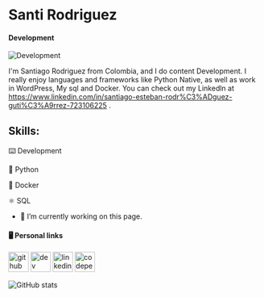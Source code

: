 # Santi Rodriguez 
#### Development
![Development](https://media.licdn.com/dms/image/D4E16AQFmHFlx4SwBJA/profile-displaybackgroundimage-shrink_350_1400/0/1688428569405?e=1694044800&v=beta&t=-T2NCC5k8Ye53fahCawgWceLuNwGjLsnfpUV5WgCUIw)

I'm Santiago Rodriguez from Colombia, and I do content Development. I really enjoy languages and frameworks like Python Native, as well as work in WordPress, My sql and Docker. You can check out my Linkedln at https://www.linkedin.com/in/santiago-esteban-rodr%C3%ADguez-guti%C3%A9rrez-723106225 .

## Skills:

⌨️ Development 

🐍 Python 

🐳 Docker 

⚛️ SQL

- 🔭 I’m currently working on this page. 

#### 🖥️ Personal links
[<img src='https://cdn.jsdelivr.net/npm/simple-icons@3.0.1/icons/github.svg' alt='github' height='40'>](https://github.com/santimars)   [<img src='https://cdn.jsdelivr.net/npm/simple-icons@3.0.1/icons/dev-dot-to.svg' alt='dev' height='40'>](https://dev.to/santimars)   [<img src='https://cdn.jsdelivr.net/npm/simple-icons@3.0.1/icons/linkedin.svg' alt='linkedin' height='40'>](https://www.linkedin.com/in/https://www.linkedin.com/in/santiago-esteban-rodr%C3%ADguez-guti%C3%A9rrez-723106225//)   [<img src='https://cdn.jsdelivr.net/npm/simple-icons@3.0.1/icons/codepen.svg' alt='codepen' height='40'>](https://codepen.io/santimars)  



![GitHub stats](https://github-readme-stats.vercel.app/api?username=santimars&show_icons=true)  

 

